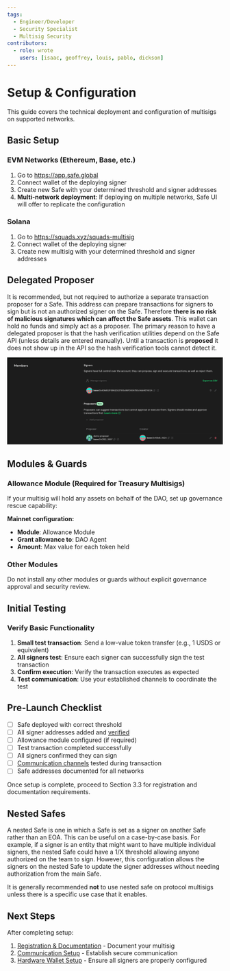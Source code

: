 ```yaml
---
tags:
  - Engineer/Developer
  - Security Specialist
  - Multisig Security
contributors:
  - role: wrote
    users: [isaac, geoffrey, louis, pablo, dickson]
---
```


# Setup & Configuration

This guide covers the technical deployment and configuration of multisigs on supported networks.

## Basic Setup

### EVM Networks (Ethereum, Base, etc.)

1. Go to https://app.safe.global
2. Connect wallet of the deploying signer
3. Create new Safe with your determined threshold and signer addresses
4. **Multi-network deployment**: If deploying on multiple networks, Safe UI will offer to replicate the configuration

### Solana

1. Go to https://squads.xyz/squads-multisig
2. Connect wallet of the deploying signer
3. Create new multisig with your determined threshold and signer addresses

## Delegated Proposer

It is recommended, but not required to authorize a separate transaction proposer for a Safe. This address can prepare transactions for signers to sign but is not an authorized signer on the Safe. Therefore **there is no risk of malicious signatures which can affect the Safe assets**. This wallet can hold no funds and simply act as a proposer. The primary reason to have a delegated proposer is that the hash verification utilities depend on the Safe API (unless details are entered manually). Until a transaction is **proposed** it does not show up in the API so the hash verification tools cannot detect it.

![Delegated proposer configuration interface](./assets/delegated-proposer-configuration-interface.png)

## Modules & Guards

### Allowance Module (Required for Treasury Multisigs)

If your multisig will hold any assets on behalf of the DAO, set up governance rescue capability:

**Mainnet configuration:**
- **Module**: Allowance Module
- **Grant allowance to**: DAO Agent 
- **Amount**: Max value for each token held

### Other Modules

Do not install any other modules or guards without explicit governance approval and security review.

## Initial Testing

### Verify Basic Functionality

1. **Small test transaction**: Send a low-value token transfer (e.g., 1 USDS or equivalent)
2. **All signers test**: Ensure each signer can successfully sign the test transaction
3. **Confirm execution**: Verify the transaction executes as expected
4. **Test communication**: Use your established channels to coordinate the test

## Pre-Launch Checklist

- [ ] Safe deployed with correct threshold
- [ ] All signer addresses added and [verified](./registration-and-documentation.md#signer-verification-process)
- [ ] Allowance module configured (if required)
- [ ] Test transaction completed successfully
- [ ] All signers confirmed they can sign
- [ ] [Communication channels](./communication-setup.md) tested during transaction
- [ ] Safe addresses documented for all networks

Once setup is complete, proceed to Section 3.3 for registration and documentation requirements.

## Nested Safes

A nested Safe is one in which a Safe is set as a signer on another Safe rather than an EOA. This can be useful on a case-by-case basis. For example, if a signer is an entity that might want to have multiple individual signers, the nested Safe could have a 1/X threshold allowing anyone authorized on the team to sign. However, this configuration allows the signers on the nested Safe to update the signer addresses without needing authorization from the main Safe.

It is generally recommended **not** to use nested safe on protocol multisigs unless there is a specific use case that it enables.

## Next Steps

After completing setup:
1. [Registration & Documentation](./registration-and-documentation.md) - Document your multisig
2. [Communication Setup](./communication-setup.md) - Establish secure communication
3. [Hardware Wallet Setup](./hardware-wallet-setup.md) - Ensure all signers are properly configured
